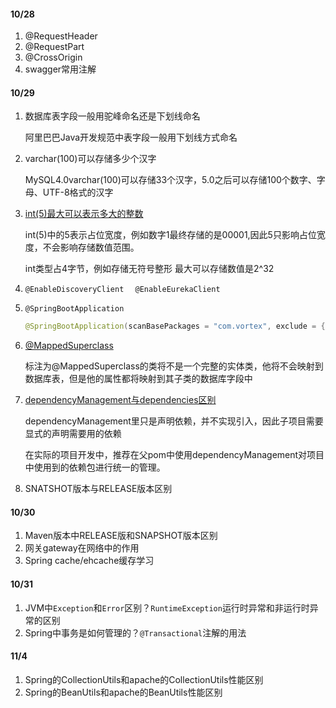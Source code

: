 #### 10/28

1. @RequestHeader
2. @RequestPart
3. @CrossOrigin
4. swagger常用注解

#### 10/29

1. 数据库表字段一般用驼峰命名还是下划线命名

   阿里巴巴Java开发规范中表字段一般用下划线方式命名

2. varchar(100)可以存储多少个汉字

   MySQL4.0varchar(100)可以存储33个汉字，5.0之后可以存储100个数字、字母、UTF-8格式的汉字

3. [int(5)最大可以表示多大的整数](https://juejin.im/post/6844903817109045256)

   int(5)中的5表示占位宽度，例如数字1最终存储的是00001,因此5只影响占位宽度，不会影响存储数值范围。

   int类型占4字节，例如存储无符号整形 最大可以存储数值是2^32

4. `@EnableDiscoveryClient  ` `@EnableEurekaClient`

5. `@SpringBootApplication`

   ```java
   @SpringBootApplication(scanBasePackages = "com.vortex", exclude = {HibernateJpaAutoConfiguration.class, JpaRepositoriesAutoConfiguration.class })
   ```

6. [@MappedSuperclass](https://blog.csdn.net/heardy/article/details/7924192)

   标注为@MappedSuperclass的类将不是一个完整的实体类，他将不会映射到数据库表，但是他的属性都将映射到其子类的数据库字段中

7. [dependencyManagement与dependencies区别](https://www.jianshu.com/p/c8666474cf9a)

   dependencyManagement里只是声明依赖，并不实现引入，因此子项目需要显式的声明需要用的依赖

   在实际的项目开发中，推荐在父pom中使用dependencyManagement对项目中使用到的依赖包进行统一的管理。

8. SNATSHOT版本与RELEASE版本区别


#### 10/30

1. Maven版本中RELEASE版和SNAPSHOT版本区别
2. 网关gateway在网络中的作用
3. Spring cache/ehcache缓存学习

#### 10/31

1. JVM中`Exception`和`Error`区别？`RuntimeException`运行时异常和非运行时异常的区别
2. Spring中事务是如何管理的？`@Transactional`注解的用法

#### 11/4

1. Spring的CollectionUtils和apache的CollectionUtils性能区别
2. Spring的BeanUtils和apache的BeanUtils性能区别



